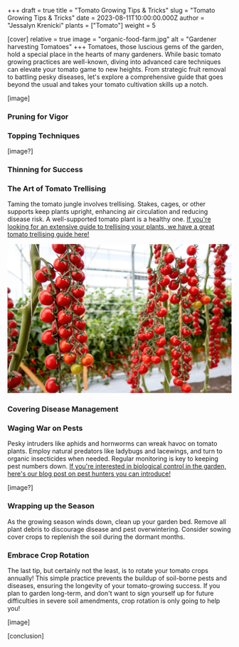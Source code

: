+++
draft = true
title = "Tomato Growing Tips & Tricks"
slug = "Tomato Growing Tips & Tricks"
date = 2023-08-11T10:00:00.000Z
author = "Jessalyn Krenicki"
plants = ["Tomato"]
weight = 5

[cover]
relative = true
image = "organic-food-farm.jpg"
alt = "Gardener harvesting Tomatoes"
+++
Tomatoes, those luscious gems of the garden, hold a special place in the hearts of many gardeners. While basic tomato growing practices are well-known, diving into advanced care techniques can elevate your tomato game to new heights. From strategic fruit removal to battling pesky diseases, let's explore a comprehensive guide that goes beyond the usual and takes your tomato cultivation skills up a notch.

\[image]

### Pruning for Vigor



### Topping Techniques



\[image?]

### Thinning for Success



### The Art of Tomato Trellising

Taming the tomato jungle involves trellising. Stakes, cages, or other supports keep plants upright, enhancing air circulation and reducing disease risk. A well-supported tomato plant is a healthy one. [If you're looking for an extensive guide to trellising your plants, we have a great tomato trellising guide here!](https://blog.planter.garden/posts/tomato-trellising-techniques/)

![](beautiful-red-ripe-cherry-tomatoes-grown-greenhouse.jpg)

### Covering Disease Management



### Waging War on Pests

Pesky intruders like aphids and hornworms can wreak havoc on tomato plants. Employ natural predators like ladybugs and lacewings, and turn to organic insecticides when needed. Regular monitoring is key to keeping pest numbers down. [If you're interested in biological control in the garden, here's our blog post on pest hunters you can introduce!](https://blog.planter.garden/posts/16-of-your-garden-s-local-pest-hunters/)

\[image?]

### Wrapping up the Season

As the growing season winds down, clean up your garden bed. Remove all plant debris to discourage disease and pest overwintering. Consider sowing cover crops to replenish the soil during the dormant months.

### Embrace Crop Rotation

The last tip, but certainly not the least, is to rotate your tomato crops annually! This simple practice prevents the buildup of soil-borne pests and diseases, ensuring the longevity of your tomato-growing success. If you plan to garden long-term, and don't want to sign yourself up for future difficulties in severe soil amendments, crop rotation is only going to help you!

\[image]

\[conclusion]